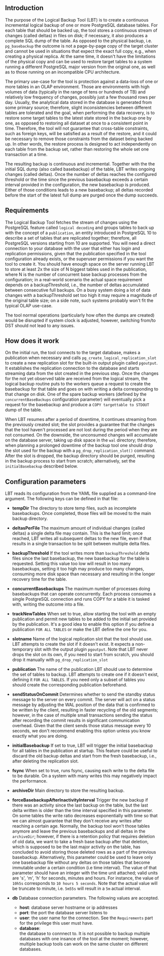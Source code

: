 ## Introduction

The purpose of the Logical Backup Tool (LBT) is to create a continuous
incremental logical backup of one or more PostgreSQL database tables. For each
table that should be backed up, the tool stores a continuous stream of changes
(called deltas) in files on disk; if necessary, it also produces a complete SQL
dump of the table. As opposed to the physical backup, i.e. `pg_basebackup` the
outcome is not a page-by-page copy of the target cluster and cannot be used in
situations that expect the exact full copy, e.g., when creating a physical
replica. At the same time, it doesn't have the limitations of the physical copy
and can be used to restore target tables to a system running a different
PostgreSQL major version from the original one, as well as to those running on
an incompatible CPU architecture.

The primary use-case for the tool is protection against a data-loss of one or
more tables in an OLAP environment. Those are environments with high volumes of
data (typically in the range of tens or hundreds of TB) and relatively low
frequency of changes, possibly just a few thousand rows per day. Usually, the
analytical data stored in the database is generated from some primary source;
therefore, slight inconsistencies between different tables are tolerated and the
goal, when performing the data recovery, is to restore some target tables to the
latest state stored in the backup one by one, as opposed to restoring all
dataset at once to a consistent point in time. Therefore, the tool will not
guarantee that cross-table constraints, such as foreign keys, will be satisfied
as a result of the restore, and it could be necessary to remove those
constraints from the dataset being backed up. In other words, the restore
process is designed to act independently on each table from the backup set,
rather than restoring the whole set one transaction at a time.

The resulting backup is continuous and incremental. Together with the the
initial SQL dump (also called basebackup) of the table, LBT writes ongoing
changes (called deltas). Once the number of deltas reaches the configured
threshold or the time since the previous basebackup exceeds a certain interval
provided in the configuration, the new basebackup is produced. Either of those
conditions leads to a new basebackup; all deltas recorded before the start of
the latest full dump are purged once the dump succeeds.

## Requirements

The Logical Backup Tool fetches the stream of changes using the PostgreSQL
feature called `logical decoding` and groups tables to back up with the concept
of a `publication`, an entity introduced in PostgreSQL 10 to describe a set of
tables that are replicated together; therefore, all PostgreSQL versions starting
from 10 are supported. You will need a direct connection to your database with
the user that either has login and replication permissions, given that the
publication specified in the tool configuration already exists, or the superuser
permissions if you want the tool to create it. You should have enough space on
the server running LBT to store at least 2x the size of N biggest tables used in
the publication, where N is the number of concurrent base backup processes from
the configuration; in a real-world scenario the actual space requirement depends
on a backupThreshold, i.e., the number of deltas accumulated between consecutive
full backups. On a busy system doing a lot of data changes with a
backupThreshold set too high it may require a magnitude of the original table
size; on a side note, such systems probably won't fit the typical OLAP use-case.

The tool normal operations (particularly how often the dumps are created) would
be disrupted if system clock is adjusted, however, switching from/to DST should
not lead to any issues.

## How does it work

On the initial run, the tool connects to the target database, makes a
publication when necessary and calls `pg_create_logical_replication_slot` to
create a new replication slot for the built-in output plugin called `pgoutput`.
It establishes the replication connection to the database and starts streaming
data from the slot created in the previous step. Once the changes for the not
yet observed table are received from the logical stream, the logical backup
routine puts to the workers queue a request to create the basebackup for that
table and goes on with writing a delta corresponding to that change on disk. One
of the spare backup workers (defined by the `concurrentBaseBackups`
configuration parameter) will eventually pick a request for the basebackup and
produce a `COPY targettable to STDOUT` dump of the table.

When LBT resumes after a period of downtime, it continues streaming from the
previously created slot; the slot provides a guarantee that the changes that the
tool haven't processed are not lost during the period when they are not
consumed. On the downside, the unconsumed changes will accumulate on the
database server, taking up disk space in the `wal` directory; therefore, when
planning a prolonged downtime of the backup tool one should drop the slot used
for the backup with a `pg_drop_replication_slot()` command. After the slot is
dropped, the backup directory should be purged, resulting in the backup process
to start from scratch; alternatively, set the `initialBasebackup` described
below. 
 
## Configuration parameters

LBT reads its configuration from the YAML file supplied as a command-line
argument. The following keys can be defined in that file:

* **tempDir**
  The directory to store temp files, such as incomplete basebackups.
  Once completed, those files will be moved to the main backup directory.
  
* **deltasPerFile** 
  The maximum amount of individual changes (called deltas) a
  single delta file may contain. This is the hard limit; once reached, LBT
  writes all subsequent deltas to the new file, even if that results in a single
  transaction to be split between multiple delta files.

* **backupThreshold**
  If the tool writes more than `backupThreshold` delta files
  since the last basebackup, the new basebackup for the table is requested.
  Setting this value too low will result in too many basebackups, setting it too
  high may produce too many changes, consuming more disk space than necessary
  and resulting in the longer recovery time for the table.
   
* **concurrentBasebackups**
  The maximum number of processes doing basebackups
  that can operate concurrently. Each process consumes a single PostgreSQL
  connection and runs COPY for a table it is tasked with, writing the outcome
  into a file.
   
* **trackNewTables**
   When set to true, allow starting the tool with an empty
   publication and permit new tables to be added to the initial set provided by
   the publication. It's a good idea to enable this option if you define a
   publication `FOR ALL TABLES` or make the LBT define the one for you.
   
* **slotname**
  Name of the logical replication slot that the tool should use.
  LBT attempts to create the slot if it doesn't exist. It expects a
  non-temporary slot with the output plugin `pgoutput`. Note that LBT never
  drops the slot on its own, if you need to start from scratch, you should drop
  it manually with `pg_drop_replication_slot`
   
* **publication**
  The name of the publication LBT should use to determine the
  set of tables to backup. LBT attempts to create one if it doesn't exist,
  defining it `FOR ALL TABLES`. If you need only a subset of tables you should
  create the corresponding publication beforehand.
    
* **sendStatusOnCommit**
  Determines whether to send the standby status message
  to the server on every commit. The server will act on a status message by
  adjusting the WAL position of the data that is confirmed to be written by the
  client, resulting in faster recycling of the old segments; however, in the
  case of multiple small transactions sending the status after recording the
  commit results in significant communication overhead. Given that the client
  sends those status message every 10 seconds, we don't recommend enabling this
  option unless you know exactly what you are doing.
    
* **initialBasebackup** 
  If set to true, LBT will trigger the initial basebackup
  for all tables in the publication at startup. This feature could be useful to
  discard the old backup deltas and start from the fresh basebackup, i.e., after
  deleting the replication slot.
    
* **fsync**
  When set to true, runs fsync, causing each write to the delta file
  to be durable. On a system with many writes this may negatively impact the
  performance.

* **archiveDir**
  Main directory to store the resulting backup.

 * **forceBasebackupAfterInactivityInterval** Trigger the new backup if there
  was an activity since the last backup on the table, but the last delta
  written is older than the time interval specified in this parameter. On some
  tables the write ratio decreases exponentially with time so that we can
  almost guarantee that they don't receive any writes after reaching a certain
  age. Normally, the backup tool won't those tables anymore and leave the
  previous basebackups and all deltas in the `archiveDir`; however, if there is
  a retention policy that requires deletion of old data, we want to take a
  fresh base backup after that deletion, which is supposed to be the last major
  activity on the table, has concluded to avoid storing those deleted rows as a
  part of the previous basebackup. Alternatively, this parameter could be used
  to leave only one basebackup file without any deltas on those tables that
  become immutable under a certain condition (i.e time interval). The value of
  that parameter should have an integer with the time unit attached; valid
  units are 's', 'm', 'h' for seconds, minutes and hours. For instance, the
  value of `10h5s` corresponds to `10 hours 5 seconds`. Note that the actual
  value will be truncate to minute, i.e. `5m55s` will result in a `5m` actual
  interval.

* **db**
  Database connection parameters. The following values are accepted.
  * **host**:
  database server hostname or ip addresses
  * **port**:
  the port the database server listens to
  * **user**:
  the user name for the connection. See the `Requirements` part for the privilege
  this user must have.
  * **database**:  
  the database to connnect to. It is not possible to backup multiple databases
  with one insance of the tool at the moment; however, multiple backup tools can
  work on the same cluster on different databases.
